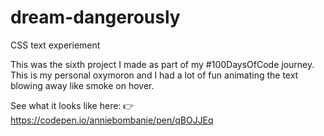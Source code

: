 # dream-dangerously
CSS text experiement

This was the sixth project I made as part of my #100DaysOfCode journey.
This is my personal oxymoron and I had a lot of fun animating the text blowing away like smoke on hover.

See what it looks like here: 👉 https://codepen.io/anniebombanie/pen/qBOJJEq
